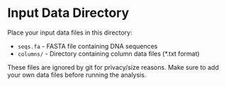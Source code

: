 # Input Data Directory

Place your input data files in this directory:

- `seqs.fa` - FASTA file containing DNA sequences
- `columns/` - Directory containing column data files (*.txt format)

These files are ignored by git for privacy/size reasons. Make sure to add your own data files before running the analysis.